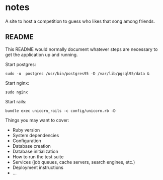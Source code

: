 # notes

A site to host a competition to guess who likes that song among friends.

## README

This README would normally document whatever steps are necessary to get the
application up and running.

Start postgres:

```sudo -u  postgres /usr/bin/postgres95 -D /var/lib/pgsql95/data &```

Start nginx:

```sudo nginx```

Start rails:

```bundle exec unicorn_rails -c config/unicorn.rb -D```

Things you may want to cover:

* Ruby version
* System dependencies
* Configuration
* Database creation
* Database initialization
* How to run the test suite
* Services (job queues, cache servers, search engines, etc.)
* Deployment instructions
* ...


